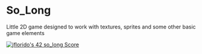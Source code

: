 # So_Long
Little 2D game designed to work with textures, sprites and some other basic game elements

[![jflorido's 42 so_long Score](https://badge42.vercel.app/api/v2/cljkdjx30000608l02h3eif5l/project/3052045)](https://github.com/JaeSeoKim/badge42)
